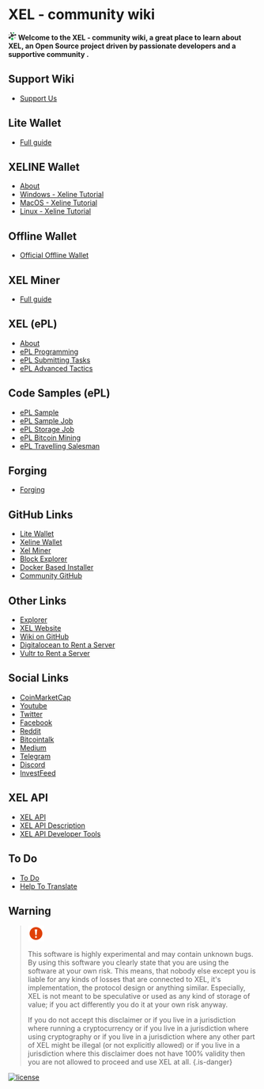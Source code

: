 # XEL - community wiki
<img src="/uploads/logo/3400-x-3400.png" alt="xel" width="16" height="16">     **Welcome to the XEL - community wiki, a great place to learn about XEL, an Open Source project driven by passionate developers and a supportive community .**


**Support Wiki**
-----
- <a href="support-wiki">Support Us</a>


**Lite Wallet**
-----

- <a href="xel-lite-wallet-guide">Full guide</a>


**XELINE Wallet**
-----

- <a href="about-xeline">About</a>
- <a href="windows-xeline">Windows - Xeline Tutorial</a>
- <a href="mac-os-xeline">MacOS - Xeline Tutorial</a>
- <a href="linux-xeline">Linux - Xeline Tutorial</a>


**Offline Wallet**
-----

- <a href="offline-wallet">Official Offline Wallet</a>


**XEL Miner**
-----

- <a href="xel-miner-guide">Full guide</a>


**XEL (ePL)**
-----

- <a href="about-epl">About</a>
- <a href="e-pl-programming">ePL Programming</a>
- <a href="e-pl-submitting-tasks">ePL Submitting Tasks</a>
- <a href="e-pl-advanced-tactics">ePL Advanced Tactics</a>


**Code Samples (ePL)**
-----

- <a href="e-pl-sample">ePL Sample</a>
- <a href="e-pl-simple-job">ePL Sample Job</a>
- <a href="e-pl-storage-job">ePL Storage Job</a>
- <a href="e-pl-bitcoin-mining">ePL Bitcoin Mining</a>
- <a href="e-pl-travelling-salesman">ePL Travelling Salesman</a>


**Forging**
-----

- <a href="forging">Forging</a>


 **GitHub Links**
-----

- <a href="https://github.com/xel-software/xel-lite-wallet">Lite Wallet</a>
- <a href="https://github.com/xel-software/xeline/releases">Xeline Wallet</a>
- <a href="https://github.com/xel-software/xel-miner">Xel Miner</a>
- <a href="https://github.com/xel-software/xel-block-explorer">Block Explorer</a>
- <a href="https://github.com/xel-software/xel-installer-docker">Docker Based Installer</a>
- <a href="https://github.com/xel-community">Community GitHub</a>

**Other Links**
-----

- <a href="https://explorer.xel-project.org/">Explorer</a>
- <a href="https://xel-project.org">XEL Website</a>
- <a href="https://github.com/xel-community/wiki-officiall">Wiki on GitHub</a>
- <a href="https://m.do.co/c/2aac5da46414">Digitalocean to Rent a Server</a>
- <a href="https://www.vultr.com/?ref=7552200">Vultr to Rent a Server</a>


**Social Links**
-----

- <a href="https://link.xel.org/coinmarketcap">CoinMarketCap</a>
- <a href="https://link.xel.org/youtube">Youtube</a>
-  <a href="https://twitter.com/elastic_coin">Twitter</a>
-  <a href="https://link.xel.org/facebook">Facebook</a>
-  <a href="https://link.xel.org/reddit">Reddit</a>
-  <a href="https://link.xel.org/bitcointalk">Bitcointalk</a>
-  <a href="https://link.xel.org/medium">Medium</a>
-  <a href="https://link.xel.org/telegram">Telegram</a>
-  <a href="https://link.xel.org/discord">Discord</a>
-  <a href="https://link.xel.org/investfeed">InvestFeed</a>

**XEL API**
-----

-  <a href="xel-api">XEL API</a>
-  <a href="xel-api-description">XEL API Description</a>
-  <a href="xel-kit-for-javascript">XEL API Developer Tools</a>


**To Do**
-----


- <a href="https://github.com/xel-community/xel-community-tasks/labels/social%20medias">To Do</a>
- <a href="https://crowdin.com/project/XELelastic">Help To Translate </a>



**Warning**
-----

> <img src="/uploads/warning/warning-2-256.png" alt="Elastic" width="32" height="32">
>
>This software is highly experimental and may contain unknown bugs.
>By using this software you clearly state that you are using the software at your own risk.
>This means, that nobody else except you is liable for any kinds of losses that are connected to XEL, it's implementation, the protocol design or anything similar.
>Especially, XEL is not meant to be speculative or used as any kind of storage of value; if you act differently you do it at your own risk anyway.
>
>If you do not accept this disclaimer
>or if you live in a jurisdiction where running a cryptocurrency
>or if you live in a jurisdiction where using cryptography
>or if you live in a jurisdiction where any other part of XEL might be illegal (or not explicitly allowed)
>or if you live in a jurisdiction where this disclaimer does not have 100% validity
>then you are not allowed to proceed and use XEL at all.
>{.is-danger}

<a href="https://github.com/xel-community/wiki-official/blob/master/LICENSE" title=""><img src="https://img.shields.io/badge/license-GNU%20v3.0-green.svg" alt="license"></a>
